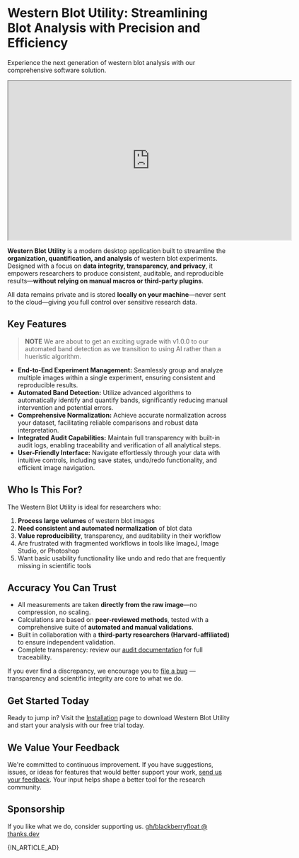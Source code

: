 # Western Blot Utility: Streamlining Blot Analysis with Precision and Efficiency

Experience the next generation of western blot analysis with our comprehensive software solution.

<iframe width="640" height="360" src="https://youtube.com/embed/qmUocK8RJ48">
    Demo of the Western Blot Utility being used for western blot analysis.
</iframe>

**Western Blot Utility** is a modern desktop application built to streamline the **organization, quantification, and analysis** of western blot experiments. Designed with a focus on **data integrity, transparency, and privacy**, it empowers researchers to produce consistent, auditable, and reproducible results—**without relying on manual macros or third-party plugins**.

All data remains private and is stored **locally on your machine**—never sent to the cloud—giving you full control over sensitive research data.

## Key Features

> **NOTE** We are about to get an exciting ugrade with v1.0.0 to our automated band detection as we transition to using AI rather than a hueristic algorithm.

- **End-to-End Experiment Management:** Seamlessly group and analyze multiple images within a single experiment, ensuring consistent and reproducible results.
- **Automated Band Detection:** Utilize advanced algorithms to automatically identify and quantify bands, significantly reducing manual intervention and potential errors.
- **Comprehensive Normalization:** Achieve accurate normalization across your dataset, facilitating reliable comparisons and robust data interpretation.
- **Integrated Audit Capabilities:** Maintain full transparency with built-in audit logs, enabling traceability and verification of all analytical steps.
- **User-Friendly Interface:** Navigate effortlessly through your data with intuitive controls, including save states, undo/redo functionality, and efficient image navigation.

## Who Is This For?

The Western Blot Utility is ideal for researchers who:

1. **Process large volumes** of western blot images  
2. **Need consistent and automated normalization** of blot data  
3. **Value reproducibility**, transparency, and auditability in their workflow  
4. Are frustrated with fragmented workflows in tools like ImageJ, Image Studio, or Photoshop
5. Want basic usability functionality like undo and redo that are frequently missing in scientific tools

## Accuracy You Can Trust

- All measurements are taken **directly from the raw image**—no compression, no scaling.  
- Calculations are based on **peer-reviewed methods**, tested with a comprehensive suite of **automated and manual validations**.  
- Built in collaboration with a **third-party researchers (Harvard-affiliated)** to ensure independent validation.
- Complete transparency: review our [audit documentation](user_guide/audit.md) for full traceability.

If you ever find a discrepancy, we encourage you to [file a bug](community.md#submit-feedback) — transparency and scientific integrity are core to what we do.

## Get Started Today

Ready to jump in? Visit the [Installation](installation.md) page to download Western Blot Utility and start your analysis with our free trial today.

## We Value Your Feedback

We're committed to continuous improvement. If you have suggestions, issues, or ideas for features that would better support your work, [send us your feedback](community.md). Your input helps shape a better tool for the research community.

## Sponsorship

If you like what we do, consider supporting us. [gh/blackberryfloat @ thanks.dev](https://thanks.dev/gh/blackberryfloat)

{IN_ARTICLE_AD}

